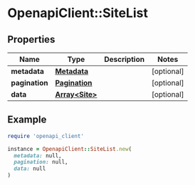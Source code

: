 # OpenapiClient::SiteList

## Properties

| Name | Type | Description | Notes |
| ---- | ---- | ----------- | ----- |
| **metadata** | [**Metadata**](Metadata.md) |  | [optional] |
| **pagination** | [**Pagination**](Pagination.md) |  | [optional] |
| **data** | [**Array&lt;Site&gt;**](Site.md) |  | [optional] |

## Example

```ruby
require 'openapi_client'

instance = OpenapiClient::SiteList.new(
  metadata: null,
  pagination: null,
  data: null
)
```

